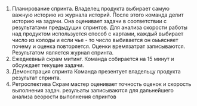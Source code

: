1. Планирование спринта. 
Владелец продукта выбирает самую важную историю из журнала историй. После этого команда делит историю на задачи. Она оценивает задачи в соответствии с результатами предыдущих спринтов.
Для анализа скорости работы над продуктом используется способ с картами, каждый выбирает число из колоды и если чье - то число выбивается он оьъясняет почему и оценка повторяется.
Оценки времязатрат записываются. Результатом является журнал спринта.
2. Ежедневный скрам митинг. 
Команда собирается на 15 минут и обсуждает текущие задачи.
3. Демонстрация спринта
Команда презентует владельцу продукта результат спринта.
4. Ретроспектива
Скрам мастер оценивает точность оценок и скорость выполнения задач. резульаты записываются для дальнейшего анализа веорости выполнения спринтов
